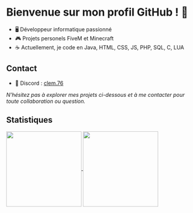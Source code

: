 # Bienvenue sur mon profil GitHub ! 👋

- 🖥️ Développeur informatique passionné
- 🎮 Projets personels FiveM et Minecraft
- ☕ Actuellement, je code en Java, HTML, CSS, JS, PHP, SQL, C, LUA

## Contact
- 💬 Discord : [clem.76](https://discord.com/users/clem.76#0)
<!--- 💼 [Lien vers votre profil LinkedIn ou site web] -->

*N'hésitez pas à explorer mes projets ci-dessous et à me contacter pour toute collaboration ou question.*

## Statistiques
<a href="https://github.com/Daudeuf?tab=overview&from=2004-12-01&to=2004-12-31">
  <!--- rank_icon=percentile / github --->
  <img height="200" align="center" src="https://github-readme-stats.vercel.app/api?username=daudeuf&show_icons=true&theme=radical&rank_icon=github" />
  <img height="200" align="center" src="https://github-readme-stats.vercel.app/api/top-langs?username=daudeuf&layout=compact&langs_count=8&theme=radical" />
</a>

<!---👋 Hi, I’m @Daudeuf

If you want to talk my private message is open on discord : clem.76



![](https://github-readme-stats.vercel.app/api?username=Daudeuf&show_icons=true) ![](https://github-readme-stats.vercel.app/api/top-langs/?username=Daudeuf&layout=compact&theme=blue-green)
--->
<!---
Daudeuf/Daudeuf is a ✨ special ✨ repository because its `README.md` (this file) appears on your GitHub profile.
You can click the Preview link to take a look at your changes.
--->
